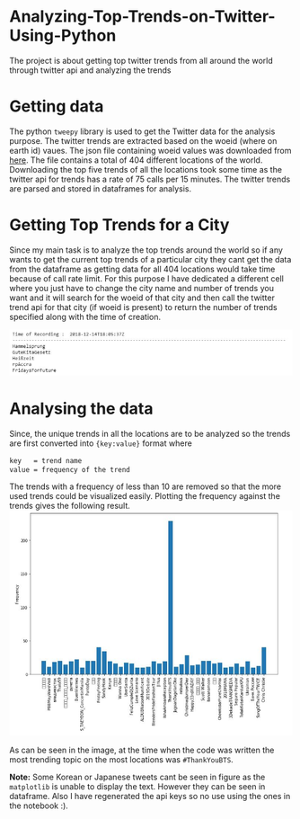 # Analyzing-Top-Trends-on-Twitter-Using-Python

The project is about getting top twitter trends from all around the world through twitter api and analyzing the trends

# Getting data

The python `tweepy` library is used to get the Twitter data for the analysis purpose. The twitter trends are extracted based on
the woeid (where on earth id) vaues. The json file containing woeid values was downloaded from [here](https://codebeautify.org/jsonviewer/f83352).
The file contains a total of 404 different locations of the world. Downloading the top five trends of all the locations took 
some time as the twitter api for trends has a rate of 75 calls per 15 minutes. The twitter trends are parsed and stored in 
dataframes for analysis.

# Getting Top Trends for a City

Since my main task is to analyze the top trends around the world so if any wants to get the current top trends of a particular city 
they cant get the data from the dataframe as getting data for all 404 locations would take time because of call rate limit.
For this purpose I have dedicated a different cell where you just have to change the city name and number of trends you 
want and it will search for the woeid of that city and then call the twitter trend api for that city (if woeid is present) to
return the number of trends specified along with the time of creation.

![](images/city_search.jpg)

# Analysing the data

Since, the unique trends in all the locations are to be analyzed so the trends are first converted into `{key:value}` format 
where

    key   = trend name
    value = frequency of the trend
  
The trends with a frequency of less than 10 are removed so that the more used trends could be visualized easily. 
Plotting the frequency against the trends gives the following result.
  ![](images/Top_tweets.jpg)

As can be seen in the image, at the time when the code was written the most trending topic on the most locations 
was `#ThankYouBTS`. 

**Note:** Some Korean or Japanese tweets cant be seen in figure as the `matplotlib` is unable to display the text. However 
they can be seen in dataframe. Also I have regenerated the api keys so no use using the ones in the notebook :).
